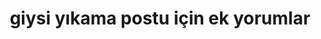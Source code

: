 ---
layout: community
category: community
title: "giysi yıkama postu için ek yorumlar"
description: "esdfgd"
isTopLevel: false
isSingleLevel: false
isArticle: false
datePublished: 2022-08-06 12:58:00 +0300
dateModified: 2022-08-06 12:58:00 +0300
published: false
---